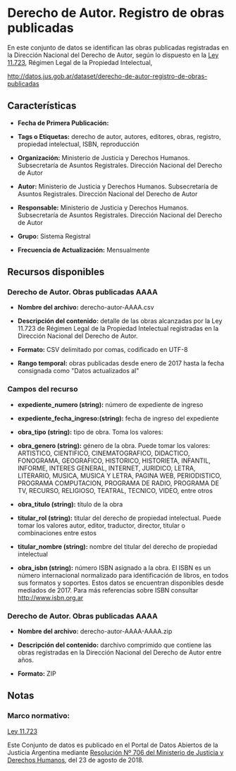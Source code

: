 Derecho de Autor. Registro de obras publicadas
==============================================

En este conjunto de datos se identifican las obras publicadas registradas en la Dirección Nacional del Derecho de Autor, según lo dispuesto en la [Ley 11.723](http://servicios.infoleg.gob.ar/infolegInternet/anexos/40000-44999/42755/texact.htm), Régimen Legal de la Propiedad Intelectual,

<http://datos.jus.gob.ar/dataset/derecho-de-autor-registro-de-obras-publicadas>

Características
---------------

-   **Fecha de Primera Publicación:**

-   **Tags o Etiquetas:** derecho de autor, autores, editores, obras, registro, propiedad intelectual, ISBN, reproducción

-   **Organización:** Ministerio de Justicia y Derechos Humanos. Subsecretaría de Asuntos Registrales. Dirección Nacional del Derecho de Autor

-   **Autor:** Ministerio de Justicia y Derechos Humanos. Subsecretaría de Asuntos Registrales. Dirección Nacional del Derecho de Autor

-   **Responsable:** Ministerio de Justicia y Derechos Humanos. Subsecretaría de Asuntos Registrales. Dirección Nacional del Derecho de Autor

-   **Grupo:** Sistema Registral

-   **Frecuencia de Actualización:** Mensualmente

Recursos disponibles
--------------------

### Derecho de Autor. Obras publicadas AAAA

-   **Nombre del archivo:** derecho-autor-AAAA.csv

-   **Descripción del contenido:** detalle de las obras alcanzadas por la Ley 11.723 de Régimen Legal de la Propiedad Intelectual registradas en la Dirección Nacional del Derecho de Autor.

-   **Formato:** CSV delimitado por comas, codificado en UTF-8

-   **Rango temporal:** obras publicadas desde enero de 2017 hasta la fecha consignada como "Datos actualizados al"

### Campos del recurso

-   **expediente\_numero (string):** número de expediente de ingreso

-   **expediente\_fecha\_ingreso:(string):** fecha de ingreso del expediente

-   **obra\_tipo (string):** tipo de obra. Toma los valores:

-   **obra\_genero (string):** género de la obra. Puede tomar los valores: ARTISTICO, CIENTIFICO, CINEMATOGRAFICO, DIDACTICO, FONOGRAMA, GEOGRAFICO, HISTORICO, HISTORIETA, INFANTIL, INFORME, INTERES GENERAL, INTERNET, JURIDICO, LETRA, LITERARIO, MUSICA, MUSICA Y LETRA, PAGINA WEB, PERIODISTICO, PROGRAMA COMPUTACION, PROGRAMA DE RADIO, PROGRAMA DE TV, RECURSO, RELIGIOSO, TEATRAL, TECNICO, VIDEO, entre otros

-   **obra\_titulo (string):** título de la obra

-   **titular\_rol (string):** titular del derecho de propiedad intelectual. Puede tomar los valores autor, editor, traductor, director, titular o combinaciones entre estos

-   **titular\_nombre (string):** nombre del titular del derecho de propiedad intelectual

-   **obra\_isbn (string):** número ISBN asignado a la obra. El ISBN es un número internacional normalizado para identificación de libros, en todos sus formatos y soportes. Estos datos se encuentran disponibles desde mediados de 2017. Para más referencias sobre ISBN consultar <http://www.isbn.org.ar>

### Derecho de Autor. Obras publicadas AAAA

-   **Nombre del archivo:** derecho-autor-AAAA-AAAA.zip

-   **Descripción del contenido:** darchivo comprimido que contiene las obras registradas en la Dirección Nacional del Derecho de Autor entre años.

-   **Formato:** ZIP


Notas
-----

### Marco normativo:

[Ley 11.723](http://servicios.infoleg.gob.ar/infolegInternet/anexos/40000-44999/42755/texact.htm)

Este Conjunto de datos es publicado en el Portal de Datos Abiertos de la Justicia Argentina mediante [Resolución Nº 706 del Ministerio de Justicia y Derechos Humanos](http://datos.jus.gob.ar/resoluciones/RESOL-2018-706-APN-MJ.pdf), del 23 de agosto de 2018.
